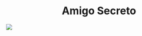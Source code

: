 <h1 align="center"> Amigo Secreto </h1>

   <p align="left">
   <img src="https://img.shields.io/badge/STATUS-%20COMPLETO-green">
   </p>

